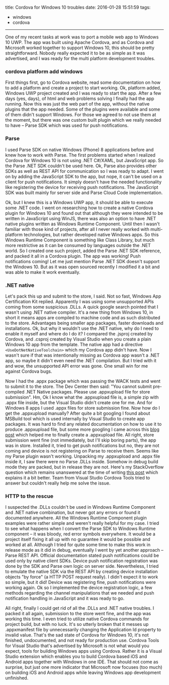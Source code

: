 title: Cordova for Windows 10 troubles
date: 2016-01-28 15:51:59
tags:
- windows
- cordova
---
One of my recent tasks at work was to port a mobile web app to Windows 10 UWP. The app was built using Apache Cordova, and as Cordova and Microsoft worked together to support Windows 10, this should be pretty straightforward. Nobody really expected it to be as simple as it was advertised, and I was ready for the multi platform development troubles.
<!--more-->

### cordova platform add windows

First things first, go to Cordova website, read some documentation on how to add a platform and create a project to start working. Ok, platform added, Windows UWP project created and I was ready to start the app. After a few days (yes, days), of html and web problems solving I finally had the app running. Now this was just the web part of the app, without the native plugins that the app needed. Some of the plugins were available and some of them didn't support Windows. For those we agreed to not use them at the moment, but there was one custom built plugin which we really needed to have – Parse SDK which was used for push notifications. 

### Parse

I used Parse SDK on native Windows (Phone) 8 applications before and knew how to work with Parse. The first problems started when I realized Cordova for Windows 10 is not using .NET C#/XAML, but JavaScript app. So the Parse .NET SDK couldn't be used here. Ok, Parse also provides other SDKs as well as REST API for communication so I was ready to adapt. I went on by adding the JavaScript SDK to the app, but nope, it can't be used on a client for push notifications. It simply doesn't have the needed functionality like registering the device for receiving push notifications. The JavaScript SDK was built mainly for server side and Parse Cloud Code implementation.

Ok, but I knew this is a Windows UWP app, it should be able to execute some .NET code. I went on researching how to create a native Cordova plugin for Windows 10 and found out that although they were intended to be written in JavaScript using WinJS, there was also an option to have .NET native plugins written as Windows Runtime Component. Until then I wasn't familiar with those kind of projects, after all I never really worked with multi-platform technologies, but rather developed native Windows apps. So this Windows Runtime Component is something like Class Library, but much more restrictive as it can be consumed by languages outside the .NET world. So I created one such project, added the Parse .NET SDK reference, and packed it all in a Cordova plugin. The app was working! Push notifications coming! Let me just mention Parse .NET SDK doesn't support the Windows 10. But as it was open sourced recently I modified it a bit and was able to make it work eventually.

### .NET native

Let's pack this up and submit to the store, I said. Not so fast, Windows App Certification Kit replied. Apparently I was using some unsupported APIs coming from some suspicious .DLLs. A quick google search pointed that I wasn't using .NET native compiler. It's a new thing from Windows 10, in short it means apps are compiled to machine code and as such distributed to the store. Advantages being smaller app packages, faster downloads and installations. Ok, but why it wouldn't use the .NET native, why do I need to enable it myself and where do I do it? I compared the .jsproj created by Cordova, and .csproj created by Visual Studio when you create a plain Windows 10 app from the template. The native app had a directive `<UseDotNetNativeToolchain>` which my Cordova app didn't have. Now I wasn't sure if that was intentionally missing as Cordova app wasn't a .NET app, so maybe it didn't even need the .NET compilation. But I tried with it and wow, the unsupported API error was gone. One small win for me against Cordova bugs.

Now I had the .appx package which was passing the WACK tests and went to submit it to the store. The Dev Center then said: "You cannot submit pre-compiled .NET Native packages. Please use .appxupload file for store submission". Hm, Ok I know what the .appxupload file is, a simple zip with .appx file inside, but the Visual Studio didn't create one for me. And for Windows 8 apps I used .appx files for store submission fine. Now how do I get the .appxupload manually? After quite a bit googling I found about MSBuild tool which is used internally by Visual Studio to create app packages. It was hard to find any related documentation on how to use it to produce .appxupload file, but some more googling I came across this [blog post](https://oren.codes/tag/msbuild/) which helped me to finally create a .appxupload file. All right, store submission went fine (not immediately, but I'll skip boring parts), the app was in store. Installed it, tried to get push notifications but no, they are not coming and device is not registering on Parse to receive them. Seems like my Parse plugin wasn't working. Unpacking my .appxupload and .appx file inside it, I saw there were no Parse .DLLs inside. Somehow in debug build mode they are packed, but in release they are not. Here's my StackOverflow question which remains unanswered at the time of writing [this post](http://stackoverflow.com/questions/34722250/cordova-windows-10-native-plugin) which explains it a bit better. Team from Visual Studio Cordova Tools tried to answer but couldn't really help me solve the issue.

### HTTP to the rescue

I suspected the .DLLs couldn't be used in Windows Runtime Component and .NET native combination, but never got any errors or found it documented anywhere. All the Windows Runtime Component plugin examples were rather simple and weren't really helpful for my case. I tried to see what happens when I convert the Parse SDK to Windows Runtime component – it was bloody, red error symbols everywhere. It would be a project itself fixing it all up with no guarantee it would be possible and worked at all. Although I tried for quite some time to make this work in release mode as it did in debug, eventually I went by yet another approach – Parse REST API. Official documentation stated push notifications could be used only by native client SDKs. Device push notification registration was done by the SDK and Parse own logic on server side. Nevertheless, I tried to emulate the native SDK via the REST API by creating device installation objects "by force" (a HTTP POST request really). I didn't expect it to work so simple, but it did! Device was registering fine, push notifications were working again. Ok so I implemented the device registration logic, a few methods regarding the channel manipulations that we needed and push notification handling in JavaScript and it was ready to go. 

All right, finally I could get rid of all the .DLLs and .NET native troubles. I packed it all again, submission to the store went fine, and the app was working this time. I even tried to utilize native Cordova commands for project build, but with no luck. It's so utterly broken that it messes up .appxmanifest file by unnecessarily changing the Application Id property to invalid value. That's the sad state of Cordova for Windows 10, it's not finished, undocumented, and not ready for production use. Cordova Tools for Visual Studio that's advertised by Microsoft is not what would you expect, tools for building Windows apps using Cordova. Rather it is a Visual Studio extension which enables you to build Cordova based iOS and Android apps together with Windows in one IDE. That should not come as surprise, but just one more indicator that Microsoft now focuses (too much) on building iOS and Android apps while leaving Windows app development unfinished.